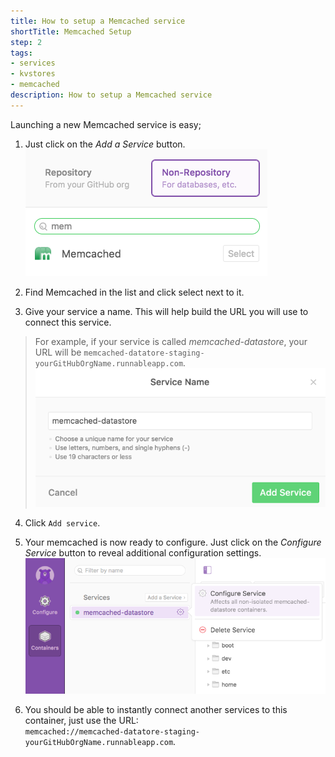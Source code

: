 ```yaml
---
title: How to setup a Memcached service
shortTitle: Memcached Setup
step: 2
tags:
- services
- kvstores
- memcached
description: How to setup a Memcached service
---
```


Launching a new Memcached service is easy; 

1. Just click on the *Add a Service* button.  
  ![add-a-service](/images/memcached-add-service.png)

2. Find Memcached in the list and click select next to it.

3. Give your service a name. This will help build the URL you will use to connect this service. 
  > For example, if your service is called *memcached-datastore*, your URL will be `memcached-datatore-staging-yourGitHubOrgName.runnableapp.com`.
  ![memcached-name](/images/memcached-name.png)

4. Click `Add service`.

5. Your memcached is now ready to configure. Just click on the *Configure Service* button to reveal additional configuration settings.
  ![memcached-configure](/images/memcached-configure.png)

6. You should be able to instantly connect another services to this container, just use the URL:  
	`memcached://memcached-datatore-staging-yourGitHubOrgName.runnableapp.com`.

